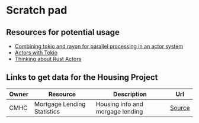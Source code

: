 # Scratch pad


## Resources for potential usage

- [Combining tokio and rayon for parallel processing in an actor system](https://ryhl.io/blog/async-what-is-blocking/#the-rayon-crate)
- [Actors with Tokio](https://ryhl.io/blog/actors-with-tokio/)
- [Thinking about Rust Actors](https://blog.juliobiason.me/code/thinking-about-rust-actors/)

## Links to get data for the Housing Project

| Owner |  Resource | Description | Url |
|-------|----------|-------------|-----|
|CMHC   | Mortgage Lending Statistics | Housing info and morgage lending | [Source](https://assets.cmhc-schl.gc.ca/sites/cmhc/professional/housing-markets-data-and-research/housing-data-tables/housing-market-data/housing-information-monthly/2024/may/mortgage-rates-05-24-en.xlsx?rev=f54b712c-d4b0-4755-b747-b21eb28a202e&_gl=1*ygbefn*_gcl_au*MjEwODI4MzcwMC4xNzE5OTMyNzMw*_ga*MjA1NTMxOTE2MC4xNzE5OTMyNzMw*_ga_CY7T7RT5C4*MTcxOTkzMjczMC4xLjEuMTcxOTkzMjk2Mi4zMy4wLjA.) |
